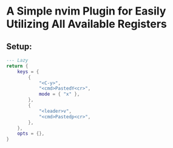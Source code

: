 # A Simple nvim Plugin for Easily Utilizing All Available Registers

## Setup:

```lua
--- Lazy
return {
    keys = {
        {
            "<C-y>",
            "<cmd>PastedY<cr>",
            mode = { "x" },
        },
        {
            "<leader>v",
            "<cmd>Pastedp<cr>",
        },
    },
    opts = {},
}
```

